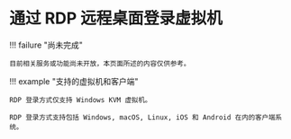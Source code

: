 # 通过 RDP 远程桌面登录虚拟机

!!! failure "尚未完成"

    目前相关服务或功能尚未开放，本页面所述的内容仅供参考。

!!! example "支持的虚拟机和客户端"

    RDP 登录方式仅支持 Windows KVM 虚拟机。

    RDP 登录方式支持包括 Windows, macOS, Linux, iOS 和 Android 在内的客户端系统。
